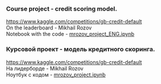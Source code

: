 ### Course project - credit scoring model.  
https://www.kaggle.com/competitions/gb-credit-default  
On the leaderboard - Mikhail Rozov  
Notebook with the code - [mrozov_project_ENG.ipynb](mrozov_project_ENG.ipynb)  
  
### Курсовой проект - модель кредитного скоринга.  
https://www.kaggle.com/competitions/gb-credit-default  
На лидерборде - Mikhail Rozov  
Ноутбук с кодом - [mrozov_project.ipynb](mrozov_project.ipynb)
